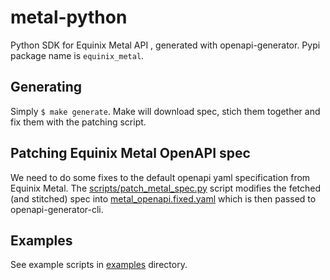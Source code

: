 # metal-python

Python SDK for Equinix Metal API , generated with openapi-generator. Pypi package name is `equinix_metal`.

## Generating

Simply `$ make generate`. Make will download spec, stich them together and fix them with the patching script.

## Patching Equinix Metal OpenAPI spec

We need to do some fixes to the default openapi yaml specification
from Equinix Metal. The [scripts/patch_metal_spec.py](scripts/patch_metal_spec.py) script modifies the
fetched (and stitched) spec into [metal_openapi.fixed.yaml](metal_openapi.fixed.yaml) which is then passed to
openapi-generator-cli.

## Examples

See example scripts in [examples](examples) directory.



